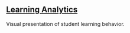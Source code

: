 ## [Learning Analytics](https://sacren.github.io/learning-analytics-jekyll/)

Visual presentation of student learning behavior.
